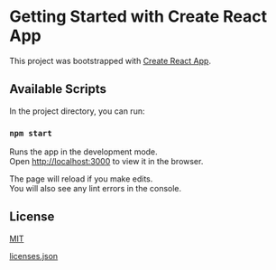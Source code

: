 # Getting Started with Create React App

This project was bootstrapped with [Create React App](https://github.com/facebook/create-react-app).

## Available Scripts

In the project directory, you can run:

### `npm start`

Runs the app in the development mode.\
Open [http://localhost:3000](http://localhost:3000) to view it in the browser.

The page will reload if you make edits.\
You will also see any lint errors in the console.

## License

[MIT](https://choosealicense.com/licenses/mit/)

[licenses.json](https://github.com/BogdanStelmah/Hometask_2_React_Redux/blob/master/licenses.json)
